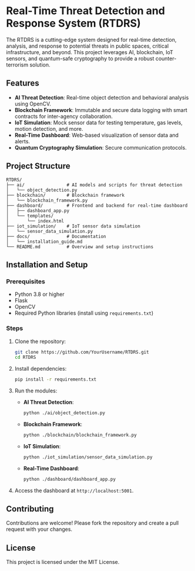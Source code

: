 
# Real-Time Threat Detection and Response System (RTDRS)

The RTDRS is a cutting-edge system designed for real-time detection, analysis, and response to potential threats in public spaces, critical infrastructure, and beyond. 
This project leverages AI, blockchain, IoT sensors, and quantum-safe cryptography to provide a robust counter-terrorism solution.

## Features
- **AI Threat Detection**: Real-time object detection and behavioral analysis using OpenCV.
- **Blockchain Framework**: Immutable and secure data logging with smart contracts for inter-agency collaboration.
- **IoT Simulation**: Mock sensor data for testing temperature, gas levels, motion detection, and more.
- **Real-Time Dashboard**: Web-based visualization of sensor data and alerts.
- **Quantum Cryptography Simulation**: Secure communication protocols.

## Project Structure
```
RTDRS/
├── ai/                # AI models and scripts for threat detection
│   └── object_detection.py
├── blockchain/        # Blockchain framework
│   └── blockchain_framework.py
├── dashboard/         # Frontend and backend for real-time dashboard
│   ├── dashboard_app.py
│   └── templates/
│       └── index.html
├── iot_simulation/    # IoT sensor data simulation
│   └── sensor_data_simulation.py
├── docs/              # Documentation
│   └── installation_guide.md
└── README.md          # Overview and setup instructions
```

## Installation and Setup

### Prerequisites
- Python 3.8 or higher
- Flask
- OpenCV
- Required Python libraries (install using `requirements.txt`)

### Steps
1. Clone the repository:
    ```bash
    git clone https://github.com/YourUsername/RTDRS.git
    cd RTDRS
    ```

2. Install dependencies:
    ```bash
    pip install -r requirements.txt
    ```

3. Run the modules:
    - **AI Threat Detection**:
        ```bash
        python ./ai/object_detection.py
        ```
    - **Blockchain Framework**:
        ```bash
        python ./blockchain/blockchain_framework.py
        ```
    - **IoT Simulation**:
        ```bash
        python ./iot_simulation/sensor_data_simulation.py
        ```
    - **Real-Time Dashboard**:
        ```bash
        python ./dashboard/dashboard_app.py
        ```

4. Access the dashboard at `http://localhost:5001`.

## Contributing
Contributions are welcome! Please fork the repository and create a pull request with your changes.

## License
This project is licensed under the MIT License.
